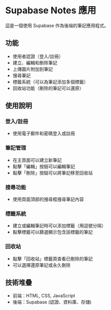 # Supabase Notes 應用

這是一個使用 Supabase 作為後端的筆記應用程式。

## 功能

- 使用者認證（登入/註冊）
- 建立、編輯和刪除筆記
- 上傳圖片附加到筆記
- 搜尋筆記
- 標籤系統（可以為筆記添加多個標籤）
- 回收站功能（刪除的筆記可以還原）

## 使用說明

### 登入/註冊

- 使用電子郵件和密碼登入或註冊

### 筆記管理

- 在主頁面可以建立新筆記
- 點擊「編輯」按鈕可以編輯筆記
- 點擊「刪除」按鈕可以將筆記移至回收站

### 搜尋功能

- 使用頁面頂部的搜尋框搜尋筆記內容

### 標籤系統

- 建立或編輯筆記時可以添加標籤（用逗號分隔）
- 點擊標籤可以篩選顯示包含該標籤的筆記

### 回收站

- 點擊「回收站」標籤頁查看已刪除的筆記
- 可以選擇還原筆記或永久刪除

## 技術堆疊

- 前端：HTML, CSS, JavaScript
- 後端：Supabase (認證、資料庫、存儲)
